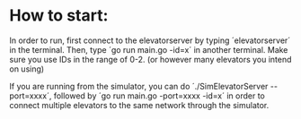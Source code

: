 How to start:
======================

In order to run, first connect to the elevatorserver by typing ´elevatorserver´ in the terminal. Then, type ´go run main.go -id=x´ in another terminal. Make sure you use IDs in the range of 0-2. (or however many elevators you intend on using)

If you are running from the simulator, you can do ´./SimElevatorServer --port=xxxx´, followed by ´go run main.go -port=xxxx -id=x´ in order to connect multiple elevators to the same network through the simulator. 









